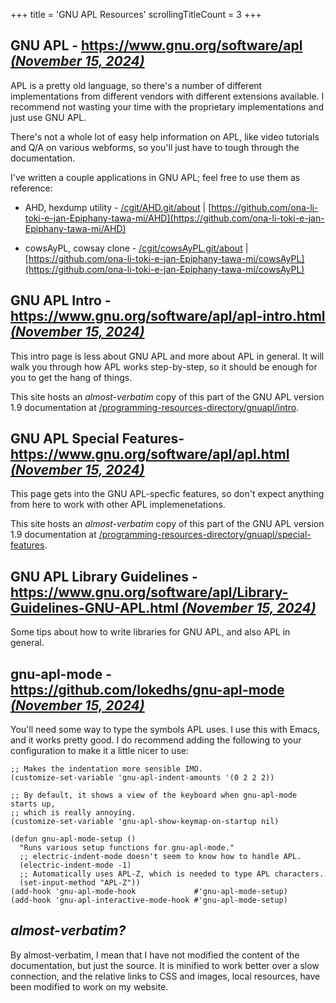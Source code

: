 +++
title               = 'GNU APL Resources'
scrollingTitleCount = 3
+++

## GNU APL - [https://www.gnu.org/software/apl *(November 15, 2024)*](https://www.gnu.org/software/apl)

APL is a pretty old language, so there's a number of different implementations
from different vendors with different extensions available. I recommend not
wasting your time with the proprietary implementations and just use GNU APL.

There's not a whole lot of easy help information on APL, like video tutorials
and Q/A on various webforms, so you'll just have to tough through the
documentation.

I've written a couple applications in GNU APL; feel free to use them as
reference:

- AHD, hexdump utility - [/cgit/AHD.git/about](/cgit/AHD.git/about) | [https://github.com/ona-li-toki-e-jan-Epiphany-tawa-mi/AHD](https://github.com/ona-li-toki-e-jan-Epiphany-tawa-mi/AHD)

- cowsAyPL, cowsay clone - [/cgit/cowsAyPL.git/about](/cgit/cowsAyPL.git/about) | [https://github.com/ona-li-toki-e-jan-Epiphany-tawa-mi/cowsAyPL](https://github.com/ona-li-toki-e-jan-Epiphany-tawa-mi/cowsAyPL)

## GNU APL Intro - [https://www.gnu.org/software/apl/apl-intro.html *(November 15, 2024)*](https://www.gnu.org/software/apl/apl-intro.html)

This intro page is less about GNU APL and more about APL in general. It will
walk you through how APL works step-by-step, so it should be enough for you to
get the hang of things.

This site hosts an *almost-verbatim* copy of this part of the GNU APL version
1.9 documentation at
[/programming-resources-directory/gnuapl/intro](/programming-resources-directory/gnuapl/intro/).

## GNU APL Special Features- [https://www.gnu.org/software/apl/apl.html *(November 15, 2024)*](https://www.gnu.org/software/apl/apl.html)

This page gets into the GNU APL-specfic features, so don't expect anything from
here to work with other APL implemenetations.

This site hosts an *almost-verbatim* copy of this part of the GNU APL version
1.9 documentation at
[/programming-resources-directory/gnuapl/special-features](/programming-resources-directory/gnuapl/special-features/).

## GNU APL Library Guidelines - [https://www.gnu.org/software/apl/Library-Guidelines-GNU-APL.html *(November 15, 2024)*](https://www.gnu.org/software/apl/Library-Guidelines-GNU-APL.html)

Some tips about how to write libraries for GNU APL, and also APL in general.

## gnu-apl-mode - [https://github.com/lokedhs/gnu-apl-mode *(November 15, 2024)*](https://github.com/lokedhs/gnu-apl-mode)

You'll need some way to type the symbols APL uses. I use this with Emacs, and it
works pretty good. I do recommend adding the following to your configuration to
make it a little nicer to use:

```elisp
;; Makes the indentation more sensible IMO.
(customize-set-variable 'gnu-apl-indent-amounts '(0 2 2 2))

;; By default, it shows a view of the keyboard when gnu-apl-mode starts up,
;; which is really annoying.
(customize-set-variable 'gnu-apl-show-keymap-on-startup nil)

(defun gnu-apl-mode-setup ()
  "Runs various setup functions for gnu-apl-mode."
  ;; electric-indent-mode doesn't seem to know how to handle APL.
  (electric-indent-mode -1)
  ;; Automatically uses APL-Z, which is needed to type APL characters.
  (set-input-method "APL-Z"))
(add-hook 'gnu-apl-mode-hook             #'gnu-apl-mode-setup)
(add-hook 'gnu-apl-interactive-mode-hook #'gnu-apl-mode-setup)
```

## *almost-verbatim?*

By almost-verbatim, I mean that I have not modified the content of the
documentation, but just the source. It is minified to work better over a slow
connection, and the relative links to CSS and images, local resources, have been
modified to work on my website.
